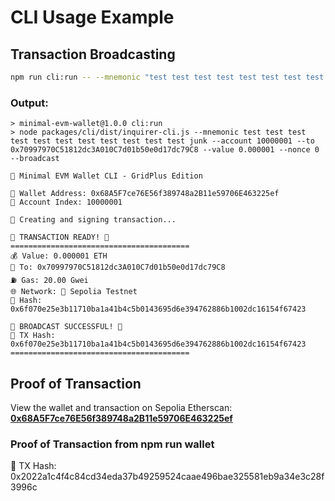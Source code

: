 # CLI Usage Example

## Transaction Broadcasting

```bash
npm run cli:run -- --mnemonic "test test test test test test test test test test test junk" --account 10000001 --to 0x70997970C51812dc3A010C7d01b50e0d17dc79C8 --value 0.000001 --nonce 0 --broadcast
```

### Output:

```
> minimal-evm-wallet@1.0.0 cli:run
> node packages/cli/dist/inquirer-cli.js --mnemonic test test test test test test test test test test test junk --account 10000001 --to 0x70997970C51812dc3A010C7d01b50e0d17dc79C8 --value 0.000001 --nonce 0 --broadcast

🚀 Minimal EVM Wallet CLI - GridPlus Edition

🔑 Wallet Address: 0x68A5F7ce76E56f389748a2B11e59706E463225ef
📍 Account Index: 10000001

🔄 Creating and signing transaction...

🎉 TRANSACTION READY! 🎉
========================================
💰 Value: 0.000001 ETH
📍 To: 0x70997970C51812dc3A010C7d01b50e0d17dc79C8
⛽ Gas: 20.00 Gwei
🌐 Network: 🧪 Sepolia Testnet
🔐 Hash: 0x6f070e25e3b11710ba1a41b4c5b0143695d6e394762886b1002dc16154f67423

🚀 BROADCAST SUCCESSFUL! 🌟
📡 TX Hash: 0x6f070e25e3b11710ba1a41b4c5b0143695d6e394762886b1002dc16154f67423
========================================
```

## Proof of Transaction

View the wallet and transaction on Sepolia Etherscan:
**[0x68A5F7ce76E56f389748a2B11e59706E463225ef](https://sepolia.etherscan.io/address/0x68A5F7ce76E56f389748a2B11e59706E463225ef)**


### Proof of Transaction from npm run wallet 
📡 TX Hash: 0x2022a1c4f4c84cd34eda37b49259524caae496bae325581eb9a34e3c28f3996c

